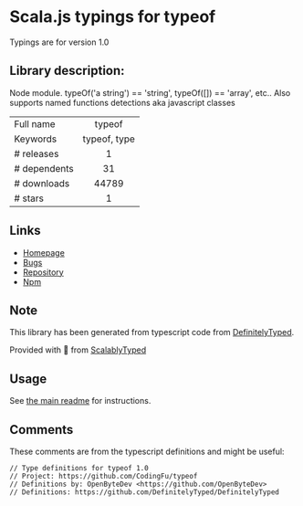 
# Scala.js typings for typeof

Typings are for version 1.0

## Library description:
Node module. typeOf('a string') == 'string', typeOf([]) == 'array', etc.. Also supports named functions detections aka javascript classes

|                    |                 |
| ------------------ | :-------------: |
| Full name          | typeof |
| Keywords           | typeof, type |
| # releases         | 1 |
| # dependents       | 31 |
| # downloads        | 44789 |
| # stars            | 1 |

## Links
- [Homepage](https://github.com/CodingFu/typeof#readme)
- [Bugs](https://github.com/CodingFu/typeof/issues)
- [Repository](https://github.com/CodingFu/typeof)
- [Npm](https://www.npmjs.com/package/typeof)
    


## Note
This library has been generated from typescript code from [DefinitelyTyped](https://definitelytyped.org).

Provided with :purple_heart: from [ScalablyTyped](https://github.com/oyvindberg/ScalablyTyped)

## Usage
See [the main readme](../../readme.md) for instructions.

## Comments

These comments are from the typescript definitions and might be useful:
```
// Type definitions for typeof 1.0
// Project: https://github.com/CodingFu/typeof
// Definitions by: OpenByteDev <https://github.com/OpenByteDev>
// Definitions: https://github.com/DefinitelyTyped/DefinitelyTyped

```

